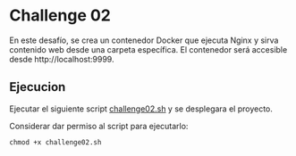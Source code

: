 # Challenge 02

 En este desafío, se crea un contenedor Docker que ejecuta Nginx y sirva contenido web desde una carpeta específica. El contenedor será accesible desde http://localhost:9999.


## Ejecucion

Ejecutar el siguiente script [challenge02.sh](/docker/challenge02/challenge02.sh) y se desplegara el proyecto.

Considerar dar permiso al script para ejecutarlo:
    
    chmod +x challenge02.sh

